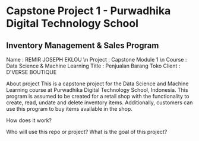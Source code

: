 # Capstone Project 1 - Purwadhika Digital Technology School
## Inventory Management & Sales Program

Name    : REMIR JOSEPH EKLOU \n
Project : Capstone Module 1 \n
Course  : Data Science & Machine Learning
Title   : Penjualan Barang Toko
Client  : D'VERSE BOUTIQUE

About project
This is a capstone project for the Data Science and Machine Learning course at Purwadhika Digital Technology School, Indonesia. This program is assumed to be created for a retail shop with the functionality to create, read, undate and delete inventory items. Additionally, customers can use this program to buy items available in the shop. 

How does it work?



Who will use this repo or project?
What is the goal of this project?



